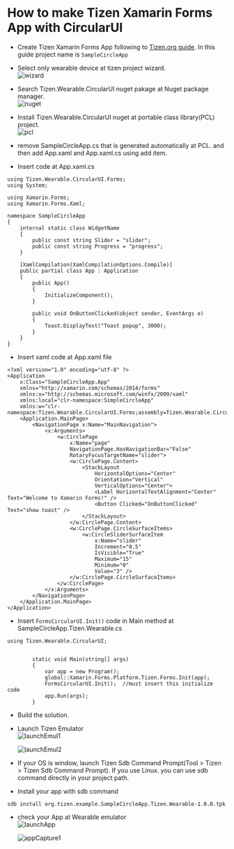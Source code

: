 # How to make Tizen Xamarin Forms App with CircularUI

- Create Tizen Xamarin Forms App following to [Tizen.org guide](https://developer.tizen.org/development/training/.net-application/creating-your-first-tizen-.net-application). 
  In this guide project name is `SampleCircleApp`



- Select only wearable device at tizen project wizard.<br>
 ![wizard](data/tizen_project_wizard_capture.png)



- Search Tizen.Wearable.CircularUI nuget pakage at Nuget package manager.<br>
 ![nuget](data/nuget_package_manager_capture.png)



- Install Tizen.Wearable.CircularUI nuget at portable class library(PCL) project.<br>
  ![pcl](data/after_Install_nuget_package.png)



- remove SampleCircleApp.cs that is generated automatically at PCL. and then add App.xaml and App.xaml.cs using add item.

- Insert code at App.xaml.cs 

```
using Tizen.Wearable.CircularUI.Forms;
using System;

using Xamarin.Forms;
using Xamarin.Forms.Xaml;

namespace SampleCircleApp
{
    internal static class WidgetName
    {
        public const string Slider = "slider";
        public const string Progress = "progress";
    }

    [XamlCompilation(XamlCompilationOptions.Compile)]
    public partial class App : Application
    {
        public App()
        {
            InitializeComponent();
        }

        public void OnButtonClicked(object sender, EventArgs e)
        {
            Toast.DisplayText("Toast popup", 3000);
        }
    }
}
```



- Insert xaml code at App.xaml file

```
<?xml version="1.0" encoding="utf-8" ?>
<Application
    x:Class="SampleCircleApp.App"
    xmlns="http://xamarin.com/schemas/2014/forms"
    xmlns:x="http://schemas.microsoft.com/winfx/2009/xaml"
    xmlns:local="clr-namespace:SimpleCircleApp"
    xmlns:w="clr-namespace:Tizen.Wearable.CircularUI.Forms;assembly=Tizen.Wearable.CircularUI.Forms">
    <Application.MainPage>
        <NavigationPage x:Name="MainNavigation">
            <x:Arguments>
                <w:CirclePage
                    x:Name="page"
                    NavigationPage.HasNavigationBar="False"
                    RotaryFocusTargetName="slider">
                    <w:CirclePage.Content>
                        <StackLayout
                            HorizontalOptions="Center"
                            Orientation="Vertical"
                            VerticalOptions="Center">
                            <Label HorizontalTextAlignment="Center" Text="Welcome to Xamarin Forms!" />
                            <Button Clicked="OnButtonClicked" Text="show toast" />
                        </StackLayout>
                    </w:CirclePage.Content>
                    <w:CirclePage.CircleSurfaceItems>
                        <w:CircleSliderSurfaceItem
                            x:Name="slider"
                            Increment="0.5"
                            IsVisible="True"
                            Maximum="15"
                            Minimum="0"
                            Value="3" />
                    </w:CirclePage.CircleSurfaceItems>
                </w:CirclePage>
            </x:Arguments>
        </NavigationPage>
    </Application.MainPage>
</Application>
```



- Insert `FormsCircularUI.Init()` code in Main method at SampleCircleApp.Tizen.Wearable.cs

```
using Tizen.Wearable.CircularUI;


        static void Main(string[] args)
        {
            var app = new Program();
            global::Xamarin.Forms.Platform.Tizen.Forms.Init(app);
            FormsCircularUI.Init();  //must insert this initialize code
            app.Run(args);
        }
```



- Build the solution.

- Launch Tizen Emulator <br>
  ![launchEmul1](data/launch_emulator1.png)

  ![launchEmul2](data/launch_emulator2.png)



- If your OS is window, launch Tizen Sdb Command Prompt(Tool > Tizen > Tizen Sdb Command Prompt).
  If you use Linux. you can use sdb command directly in your project path. 
  
- Install your app with sdb command

```
sdb install org.tizen.example.SampleCircleApp.Tizen.Wearable-1.0.0.tpk
```


- check your App at Wearable emulator<br>
  ![launchApp](data/launch_app.png)<br>

  ![appCapture1](data/app_capture1.png)<br>